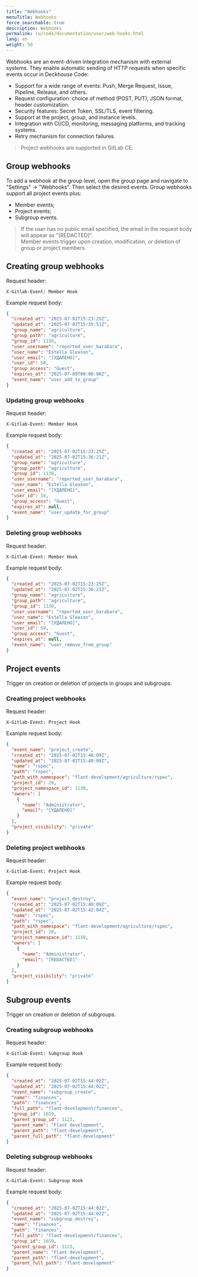 ```yaml
---
title: "Webhooks"
menuTitle: Webhooks
force_searchable: true
description: Webhooks
permalink: ru/code/documentation/user/web-hooks.html
lang: en
weight: 50
---
```


Webhooks are an event-driven integration mechanism with external systems. They enable automatic sending of HTTP requests when specific events occur in Deckhouse Code:

- Support for a wide range of events: Push, Merge Request, Issue, Pipeline, Release, and others.
- Request configuration: choice of method (POST, PUT), JSON format, header customization.
- Security features: Secret Token, SSL/TLS, event filtering.
- Support at the project, group, and instance levels.
- Integration with CI/CD, monitoring, messaging platforms, and tracking systems.
- Retry mechanism for connection failures.

> Project webhooks are supported in GitLab CE.

## Group webhooks

To add a webhook at the group level, open the group page and navigate to "Settings" → "Webhooks". Then select the desired events. Group webhooks support all project events plus:

- Member events;
- Project events;
- Subgroup events.

> If the user has no public email specified, the email in the request body will appear as "[REDACTED]".  
> Member events trigger upon creation, modification, or deletion of group or project members.

## Creating group webhooks

Request header:

```console
X-Gitlab-Event: Member Hook
```

Example request body:

```json
{
  "created_at": "2025-07-02T15:23:25Z",
  "updated_at": "2025-07-02T15:35:51Z",
  "group_name": "agriculture",
  "group_path": "agriculture",
  "group_id": 1130,
  "user_username": "reported_user_barabara",
  "user_name": "Estella Gleason",
  "user_email": "[УДАЛЕНО]",
  "user_id": 58,
  "group_access": "Guest",
  "expires_at": "2025-07-09T00:00:00Z",
  "event_name": "user_add_to_group"
}

```

### Updating group webhooks

Request header:

```text
X-Gitlab-Event: Member Hook
```

Example request body:

```json
{
  "created_at": "2025-07-02T15:23:25Z",
  "updated_at": "2025-07-02T15:36:21Z",
  "group_name": "agriculture",
  "group_path": "agriculture",
  "group_id": 1130,
  "user_username": "reported_user_barabara",
  "user_name": "Estella Gleason",
  "user_email": "[УДАЛЕНО]",
  "user_id": 58,
  "group_access": "Guest",
  "expires_at": null,
  "event_name": "user_update_for_group"
}

```

### Deleting group webhooks

Request header:

```text
X-Gitlab-Event: Member Hook
```

Example request body:

```json
{
  "created_at": "2025-07-02T15:23:25Z",
  "updated_at": "2025-07-02T15:36:21Z",
  "group_name": "agriculture",
  "group_path": "agriculture",
  "group_id": 1130,
  "user_username": "reported_user_barabara",
  "user_name": "Estella Gleason",
  "user_email": "[УДАЛЕНО]",
  "user_id": 58,
  "group_access": "Guest",
  "expires_at": null,
  "event_name": "user_remove_from_group"
}

```

## Project events

Trigger on creation or deletion of projects in groups and subgroups.

### Creating project webhooks

Request header:

```text
X-Gitlab-Event: Project Hook
```

Example request body:

```json
{
  "event_name": "project_create",
  "created_at": "2025-07-02T15:40:09Z",
  "updated_at": "2025-07-02T15:40:09Z",
  "name": "rspec",
  "path": "rspec",
  "path_with_namespace": "flant-development/agriculture/rspec",
  "project_id": 28,
  "project_namespace_id": 1130,
  "owners": [
    {
      "name": "Administrator",
      "email": "[УДАЛЕНО]"
    }
  ],
  "project_visibility": "private"
}
```

### Deleting project webhooks

Request header:

```text
X-Gitlab-Event: Project Hook
```

Example request body:

```json
{
  "event_name": "project_destroy",
  "created_at": "2025-07-02T15:40:09Z",
  "updated_at": "2025-07-02T15:42:04Z",
  "name": "rspec",
  "path": "rspec",
  "path_with_namespace": "flant-development/agriculture/rspec",
  "project_id": 28,
  "project_namespace_id": 1130,
  "owners": [
    {
      "name": "Administrator",
      "email": "[REDACTED]"
    }
  ],
  "project_visibility": "private"
}
```

## Subgroup events

Trigger on creation or deletion of subgroups.

### Creating subgroup webhooks

Request header:

```text
X-Gitlab-Event: Subgroup Hook
```

Example request body:

```json
{
  "created_at": "2025-07-02T15:44:02Z",
  "updated_at": "2025-07-02T15:44:02Z",
  "event_name": "subgroup_create",
  "name": "finances",
  "path": "finances",
  "full_path": "flant-development/finances",
  "group_id": 1659,
  "parent_group_id": 1123,
  "parent_name": "Flant development",
  "parent_path": "flant-development",
  "parent_full_path": "flant-development"
}
```

### Deleting subgroup webhooks

Request header:

```text
X-Gitlab-Event: Subgroup Hook
```

Example request body:

```json
{
  "created_at": "2025-07-02T15:44:02Z",
  "updated_at": "2025-07-02T15:44:02Z",
  "event_name": "subgroup_destroy",
  "name": "finances",
  "path": "finances",
  "full_path": "flant-development/finances",
  "group_id": 1659,
  "parent_group_id": 1123,
  "parent_name": "Flant development",
  "parent_path": "flant-development",
  "parent_full_path": "flant-development"
}
```
